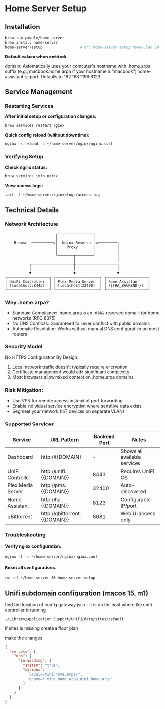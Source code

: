 # Home Server Setup

## Installation
```bash
brew tap pavele/home-server
brew install home-server          
home-server-setup                 # or: home-server-setup mybox.lan 10.0.0.50:8123
```

**Default values when omitted:**

domain: Automatically uses your computer's hostname with .home.arpa suffix (e.g., macbook.home.arpa if your hostname is "macbook")
home-assistant-ip:port: Defaults to 192.168.1.196:8123

## Service Management
### Restarting Services


**After initial setup or configuration changes:**
```bash
brew services restart nginx
```

**Quick config reload (without downtime):**
```bash
nginx -s reload -c ~/home-server/nginx/nginx.conf
```

### Verifying Setup
**Check nginx status:**
```bash
brew services info nginx
```

**View access logs:**
```bash
tail -f ~/home-server/nginx/logs/access.log
```

## Technical Details
### Network Architecture

```
                       ┌────────────────┐
                       │                │
    Browser ──────────►│  Nginx Reverse │◄─────────┐
                       │    Proxy       │          │
                       │                │          │
                       └───────┬────────┘          │
                               │                   │
           ┌───────────────────┼───────────────────┐
           │                   │                   │
           ▼                   ▼                   ▼
┌───────────────────┐ ┌────────────────────┐ ┌───────────────────┐
│ UniFi Controller  │ │ Plex Media Server  │ │ Home Assistant    │
│ (localhost:8443)  │ │ (localhost:32400)  │ │ ({{HA_BACKEND}})  │
└───────────────────┘ └────────────────────┘ └───────────────────┘
```

### Why .home.arpa?
- Standard Compliance: .home.arpa is an IANA-reserved domain for home networks (RFC 8375)
- No DNS Conflicts: Guaranteed to never conflict with public domains
- Automatic Resolution: Works without manual DNS configuration on most routers
### Security Model
No HTTPS Configuration By Design:

1. Local network traffic doesn't typically require encryption
2. Certificate management would add significant complexity
3. Most browsers allow mixed content on .home.arpa domains
### Risk Mitigation:

- Use VPN for remote access instead of port forwarding
- Enable individual service encryption where sensitive data exists
- Segment your network (IoT devices on separate VLAN)

### Supported Services
| Service             | URL Pattern               | Backend Port | Notes                          |
|---------------------|---------------------------|--------------|--------------------------------|
| Dashboard           | http://{{DOMAIN}}         | -            | Shows all available services   |
| UniFi Controller    | http://unifi.{{DOMAIN}}   | 8443         | Requires UniFi OS              |
| Plex Media Server   | http://pms.{{DOMAIN}}     | 32400        | Auto-discovered                |
| Home Assistant      | http://ha.{{DOMAIN}}      | 8123         | Configurable IP/port           |
| qBittorrent         | http://qbittorrent.{{DOMAIN}} | 8081      | Web UI access only             |

### Troubleshooting

#### Verify nginx configuration:
```console
nginx -t -c ~/home-server/nginx/nginx.conf
```

#### Reset all configurations:
```console
rm -rf ~/home-server && home-server-setup
```


## Unifi subdomain configuration (macos 15, m1)
find the location of config.gateway.json - it is on the host where the unifi controller is running
```bash
~/Library/Application Support/UniFi/data/sites/default
```
if sites is missing create a floor plan

make the changes
```json
{
  "service": {
    "dns": {
      "forwarding": {
        "system": "true",
        "options": [
          "local=/mini.home.arpa/",  
          "cname=*.mini.home.arpa,mini.home.arpa"
        ]
      }
    }
  }
}
```